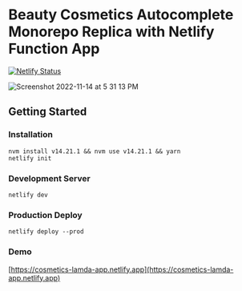 # Beauty Cosmetics Autocomplete Monorepo Replica with Netlify Function App

[![Netlify Status](https://api.netlify.com/api/v1/badges/c9e847a9-f246-4db4-a4fe-9eba51b6eebb/deploy-status)](https://app.netlify.com/sites/estee-lauder-lamda/deploys)

![Screenshot 2022-11-14 at 5 31 13 PM](https://user-images.githubusercontent.com/18267052/201794174-7b7de195-dbec-4dea-861e-b2bfa5bc3dd0.png)

## Getting Started

### Installation

```
nvm install v14.21.1 && nvm use v14.21.1 && yarn
netlify init
```

### Development Server
```
netlify dev
```

### Production Deploy

```
netlify deploy --prod
```

### Demo 
[https://cosmetics-lamda-app.netlify.app](https://cosmetics-lamda-app.netlify.app)
